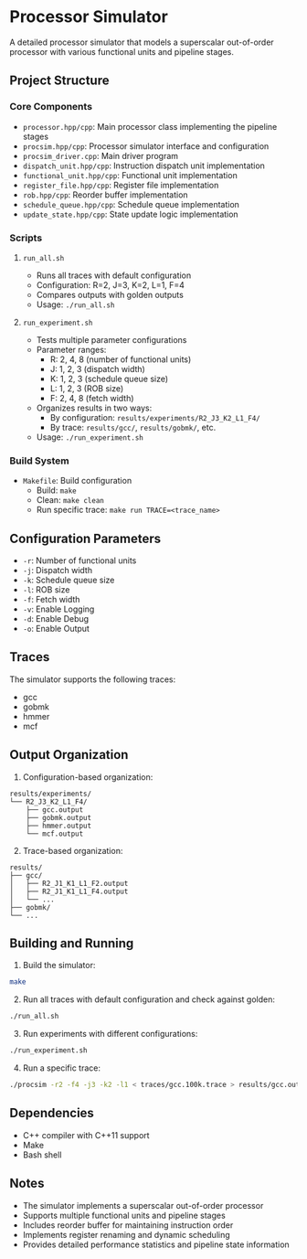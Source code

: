 # Processor Simulator

A detailed processor simulator that models a superscalar out-of-order processor with various functional units and pipeline stages.

## Project Structure

### Core Components

- `processor.hpp/cpp`: Main processor class implementing the pipeline stages
- `procsim.hpp/cpp`: Processor simulator interface and configuration
- `procsim_driver.cpp`: Main driver program
- `dispatch_unit.hpp/cpp`: Instruction dispatch unit implementation
- `functional_unit.hpp/cpp`: Functional unit implementation
- `register_file.hpp/cpp`: Register file implementation
- `rob.hpp/cpp`: Reorder buffer implementation
- `schedule_queue.hpp/cpp`: Schedule queue implementation
- `update_state.hpp/cpp`: State update logic implementation

### Scripts

1. `run_all.sh`
   - Runs all traces with default configuration
   - Configuration: R=2, J=3, K=2, L=1, F=4
   - Compares outputs with golden outputs
   - Usage: `./run_all.sh`

2. `run_experiment.sh`
   - Tests multiple parameter configurations
   - Parameter ranges:
     - R: 2, 4, 8 (number of functional units)
     - J: 1, 2, 3 (dispatch width)
     - K: 1, 2, 3 (schedule queue size)
     - L: 1, 2, 3 (ROB size)
     - F: 2, 4, 8 (fetch width)
   - Organizes results in two ways:
     - By configuration: `results/experiments/R2_J3_K2_L1_F4/`
     - By trace: `results/gcc/`, `results/gobmk/`, etc.
   - Usage: `./run_experiment.sh`

### Build System

- `Makefile`: Build configuration
  - Build: `make`
  - Clean: `make clean`
  - Run specific trace: `make run TRACE=<trace_name>`

## Configuration Parameters

- `-r`: Number of functional units
- `-j`: Dispatch width
- `-k`: Schedule queue size
- `-l`: ROB size
- `-f`: Fetch width
- `-v`: Enable Logging
- `-d`: Enable Debug
- `-o`: Enable Output


## Traces

The simulator supports the following traces:
- gcc
- gobmk
- hmmer
- mcf

## Output Organization

1. Configuration-based organization:
```
results/experiments/
└── R2_J3_K2_L1_F4/
    ├── gcc.output
    ├── gobmk.output
    ├── hmmer.output
    └── mcf.output
```

2. Trace-based organization:
```
results/
├── gcc/
│   ├── R2_J1_K1_L1_F2.output
│   ├── R2_J1_K1_L1_F4.output
│   └── ...
├── gobmk/
└── ...
```

## Building and Running

1. Build the simulator:
```bash
make
```

2. Run all traces with default configuration and check against golden:
```bash
./run_all.sh
```

3. Run experiments with different configurations:
```bash
./run_experiment.sh
```

4. Run a specific trace:
```bash
./procsim -r2 -f4 -j3 -k2 -l1 < traces/gcc.100k.trace > results/gcc.output
```

## Dependencies

- C++ compiler with C++11 support
- Make
- Bash shell

## Notes

- The simulator implements a superscalar out-of-order processor
- Supports multiple functional units and pipeline stages
- Includes reorder buffer for maintaining instruction order
- Implements register renaming and dynamic scheduling
- Provides detailed performance statistics and pipeline state information 